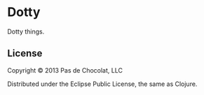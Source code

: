 # Dotty

Dotty things.

## License

Copyright © 2013 Pas de Chocolat, LLC

Distributed under the Eclipse Public License, the same as Clojure.
